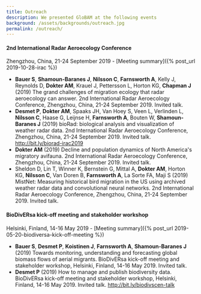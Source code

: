 ```yaml
---
title: Outreach
description: We presented GloBAM at the following events
background: /assets/backgrounds/outreach.jpg
permalink: /outreach/
---
```


#### 2nd International Radar Aeroecology Conference

Zhengzhou, China, 21-24 September 2019 - [Meeting summary]({% post_url 2019-10-28-irac %})

- **Bauer S**, **Shamoun-Baranes J**, **Nilsson C**, **Farnsworth A**, Kelly J, Reynolds D, **Dokter AM**, Krauel J, Pettersson L, Horton KG, **Chapman J** (2019) The grand challenges of migration ecology that radar aeroecology can answer. 2nd International Radar Aeroecology Conference, Zhengzhou, China, 21-24 September 2019. Invited talk.
- **Desmet P**, **Dokter AM**, Spaaks JH, Van Hoey S, Veen L, Verlinden L, **Nilsson C**, Haase G, Leijnse H, **Farnsworth A**, Bouten W, **Shamoun‐Baranes J** (2019) bioRad: biological analysis and visualization of weather radar data. 2nd International Radar Aeroecology Conference, Zhengzhou, China, 21-24 September 2019. Invited talk. <http://bit.ly/biorad-irac2019>
- **Dokter AM** (2019) Decline and population dynamics of North America's migratory avifauna. 2nd International Radar Aeroecology Conference, Zhengzhou, China, 21-24 September 2019. Invited talk.
- Sheldon D, Lin T, Winner K, Bernstein G, Mittal A, **Dokter AM**, Horton KG, **Nilsson C**, Van Doren B, **Farnsworth A**, La Sorte FA, Maji S (2019) MistNet: Measuring historical bird migration in the US using archived weather radar data and convolutional neural networks. 2nd International Radar Aeroecology Conference, Zhengzhou, China, 21-24 September 2019. Invited talk.

#### BioDivERsa kick-off meeting and stakeholder workshop

Helsinki, Finland, 14-16 May 2019 - [Meeting summary]({% post_url 2019-05-20-biodiversa-kick-off-meeting %})

- **Bauer S**, **Desmet P**, **Koistinen J**, **Farnsworth A**, **Shamoun-Baranes J** (2019) Towards monitoring, understanding and forecasting global biomass flows of aerial migrants. BioDivERsa kick-off meeting and stakeholder workshop, Helsinki, Finland, 14-16 May 2019. Invited talk.
- **Desmet P** (2019) How to manage and publish biodiversity data. BioDivERsa kick-off meeting and stakeholder workshop, Helsinki, Finland, 14-16 May 2019. Invited talk. <http://bit.ly/biodivscen-talk>
